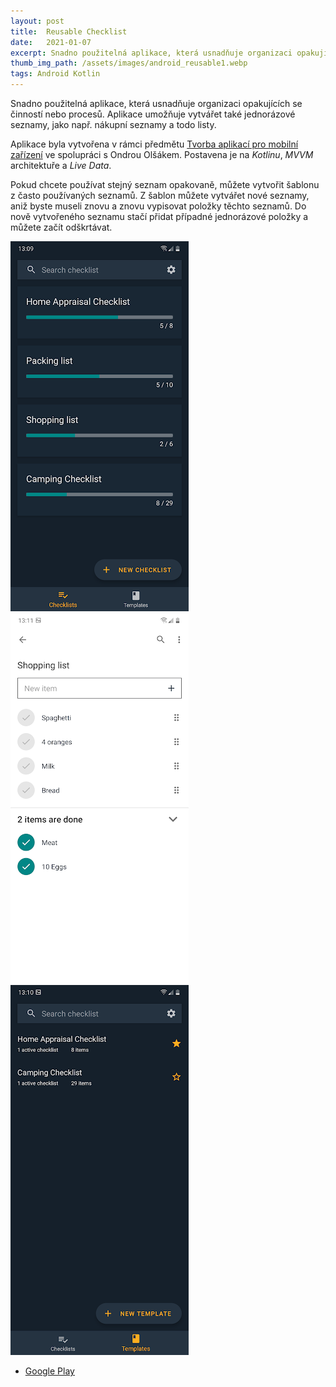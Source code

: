 ```yaml
---
layout: post
title:  Reusable Checklist
date:   2021-01-07
excerpt: Snadno použitelná aplikace, která usnadňuje organizaci opakujících se činností nebo procesů. Aplikace umožňuje vytvářet také jednorázové seznamy, jako např. nákupní seznamy a todo listy.
thumb_img_path: /assets/images/android_reusable1.webp
tags: Android Kotlin
---
```


Snadno použitelná aplikace, která usnadňuje organizaci opakujících se činností nebo procesů. Aplikace umožňuje vytvářet také jednorázové seznamy, jako např. nákupní seznamy a todo listy.

Aplikace byla vytvořena v rámci předmětu [Tvorba aplikací pro mobilní zařízení](https://www.fit.vut.cz/study/course/TAMa) ve spolupráci s Ondrou Olšákem. Postavena je na *Kotlinu*, *MVVM* architektuře a *Live Data*.

Pokud chcete používat stejný seznam opakovaně, můžete vytvořit šablonu z často používaných seznamů. Z šablon můžete vytvářet nové seznamy, aniž byste museli znovu a znovu vypisovat položky těchto seznamů. Do nově vytvořeného seznamu stačí přidat případné jednorázové položky a můžete začít odškrtávat.

![List of Reusable Checklists](/assets/images/android_reusable1.webp)
![Detail of Reusable Checklist](/assets/images/android_reusable2.webp)
![Templates of Reusable Checklists](/assets/images/android_reusable3.webp)

- [Google Play](https://play.google.com/store/apps/details?id=cz.kudlav.reusablechecklist)
